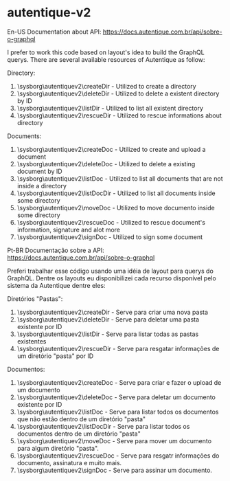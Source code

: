 # autentique-v2

En-US
Documentation about API: https://docs.autentique.com.br/api/sobre-o-graphql

I prefer to work this code based on layout's idea to build the GraphQL querys.
There are several available resources of Autentique as follow:

Directory:
1. \sysborg\autentiquev2\createDir - Utilized to create a directory
2. \sysborg\autentiquev2\deleteDir - Utilized to delete a existent directory by ID
3. \sysborg\autentiquev2\listDir   - Utilized to list all existent directory
4. \sysborg\autentiquev2\rescueDir - Utilized to rescue informations about directory

Documents:
1. \sysborg\autentiquev2\createDoc - Utilized to create and upload a document
2. \sysborg\autentiquev2\deleteDoc - Utilized to delete a existing document by ID
3. \sysborg\autentiquev2\listDoc   - Utilized to list all documents that are not inside a directory
4. \sysborg\autentiquev2\listDocDir - Utilized to list all documents inside some directory
5. \sysborg\autentiquev2\moveDoc    - Utilized to move documento inside some directory
6. \sysborg\autentiquev2\rescueDoc  - Utilized to rescue document's information, signature and alot more
7. \sysborg\autentiquev2\signDoc    - Utilized to sign some document

Pt-BR
Documentação sobre a API: https://docs.autentique.com.br/api/sobre-o-graphql

Preferi trabalhar esse código usando uma idéia de layout para querys do GraphQL.
Dentre os layouts eu disponibilizei cada recurso disponível pelo sistema da Autentique dentre eles:

Diretórios "Pastas":
1. \sysborg\autentiquev2\createDir - Serve para criar uma nova pasta
2. \sysborg\autentiquev2\deleteDir - Serve para deletar uma pasta existente por ID
3. \sysborg\autentiquev2\listDir   - Serve para listar todas as pastas existentes
4. \sysborg\autentiquev2\rescueDir - Serve para resgatar informações de um diretório "pasta" por ID

Documentos:
1. \sysborg\autentiquev2\createDoc - Serve para criar e fazer o upload de um documento
2. \sysborg\autentiquev2\deleteDoc - Serve para deletar um documento existente por ID
3. \sysborg\autentiquev2\listDoc   - Serve para listar todos os documentos que não estão dentro de um diretório "pasta"
4. \sysborg\autentiquev2\listDocDir - Serve para listar todos os documentos dentro de um diretório "pasta"
5. \sysborg\autentiquev2\moveDoc    - Serve para mover um documento para algum diretório "pasta".
6. \sysborg\autentiquev2\rescueDoc  - Serve para resgatr informações do documento, assinatura e muito mais.
7. \sysborg\autentiquev2\signDoc    - Serve para assinar um documento.
